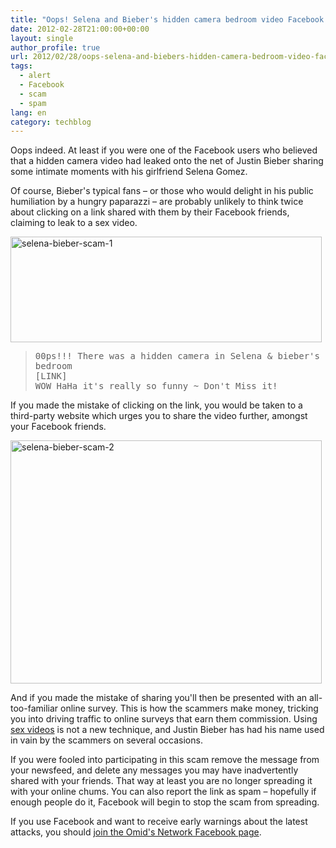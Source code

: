 ```yaml
---
title: "Oops! Selena and Bieber's hidden camera bedroom video Facebook scam"
date: 2012-02-28T21:00:00+00:00
layout: single
author_profile: true
url: 2012/02/28/oops-selena-and-biebers-hidden-camera-bedroom-video-facebook-scam/
tags:
  - alert
  - Facebook
  - scam
  - spam
lang: en
category: techblog
---
```

Oops indeed. At least if you were one of the Facebook users who believed that a hidden camera video had leaked onto the net of Justin Bieber sharing some intimate moments with his girlfriend Selena Gomez. 

Of course, Bieber's typical fans – or those who would delight in his public humiliation by a hungry paparazzi – are probably unlikely to think twice about clicking on a link shared with them by their Facebook friends, claiming to leak to a sex video. 

[<img title="selena-bieber-scam-1" border="0" alt="selena-bieber-scam-1" src="http://lh6.ggpht.com/-OGEcjId9_mo/T0042QMzgKI/AAAAAAAAE_Y/U9DrpmyiM_Q/selena-bieber-scam-1_thumb%25255B2%25255D.jpg?imgmax=800" width="498" height="169" />](http://lh3.ggpht.com/-ZTQVHBFakFU/T004WQDIurI/AAAAAAAAE_Q/CnZ1AxvgxCY/s1600-h/selena-bieber-scam-1%25255B4%25255D.jpg) 

> <tt>00ps!!! There was a hidden camera in Selena & bieber's bedroom</tt>  
> <tt>[LINK]</tt>  
> <tt>WOW HaHa it's really so funny ~ Don't Miss it!</tt>

If you made the mistake of clicking on the link, you would be taken to a third-party website which urges you to share the video further, amongst your Facebook friends. 

[<img title="selena-bieber-scam-2" border="0" alt="selena-bieber-scam-2" src="http://lh4.ggpht.com/-fHzHBThLGTU/T005WgzscMI/AAAAAAAAE_o/DTX3VhEuuX4/selena-bieber-scam-2_thumb%25255B2%25255D.jpg?imgmax=800" width="498" height="389" />](http://lh4.ggpht.com/-CXjur13r9OM/T005HsW4VgI/AAAAAAAAE_g/swspnIchYqY/s1600-h/selena-bieber-scam-2%25255B4%25255D.jpg) 

And if you made the mistake of sharing you'll then be presented with an all-too-familiar online survey. This is how the scammers make money, tricking you into driving traffic to online surveys that earn them commission. Using <a href="/2012/02/ex-girlfriend-sex-videos-browser.html" target="_blank">sex videos</a> is not a new technique, and Justin Bieber has had his name used in vain by the scammers on several occasions. 

If you were fooled into participating in this scam remove the message from your newsfeed, and delete any messages you may have inadvertently shared with your friends. That way at least you are no longer spreading it with your online chums. You can also report the link as spam – hopefully if enough people do it, Facebook will begin to stop the scam from spreading. 

If you use Facebook and want to receive early warnings about the latest attacks, you should <a href="https://www.facebook.com/omidsnetwork/" target="_blank">join the Omid's Network Facebook page</a>.